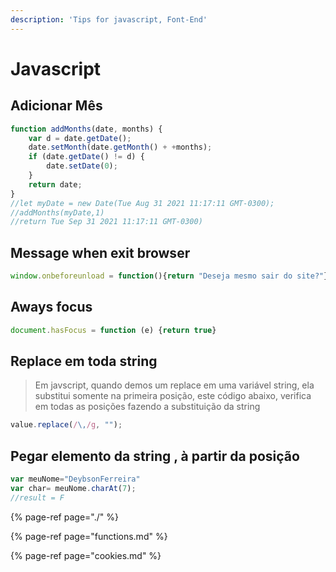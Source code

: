 ```yaml
---
description: 'Tips for javascript, Font-End'
---
```


# Javascript

## Adicionar Mês

```javascript
function addMonths(date, months) {
    var d = date.getDate();
    date.setMonth(date.getMonth() + +months);
    if (date.getDate() != d) {
        date.setDate(0);
    }
    return date;
}
//let myDate = new Date(Tue Aug 31 2021 11:17:11 GMT-0300);
//addMonths(myDate,1) 
//return Tue Sep 31 2021 11:17:11 GMT-0300)
```

## Message when exit browser

```javascript
window.onbeforeunload = function(){return "Deseja mesmo sair do site?"};
```

## Aways focus

```javascript
document.hasFocus = function (e) {return true}
```

## Replace em toda string

> Em javscript, quando demos um replace em uma variável string, ela substitui somente na primeira posição, este código abaixo, verifica em todas as posições fazendo a substituição da string

```javascript
value.replace(/\,/g, "");
```

## Pegar elemento da string , à partir da posição

```javascript
var meuNome="DeybsonFerreira"
var char= meuNome.charAt(7);
//result = F
```

{% page-ref page="./" %}

{% page-ref page="functions.md" %}

{% page-ref page="cookies.md" %}





